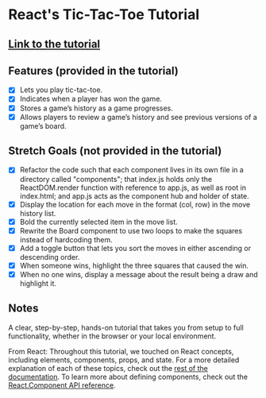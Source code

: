# React's Tic-Tac-Toe Tutorial

## [Link to the tutorial](https://reactjs.org/tutorial/tutorial.html)

## Features (provided in the tutorial)

- [x] Lets you play tic-tac-toe.
- [x] Indicates when a player has won the game.
- [x] Stores a game’s history as a game progresses.
- [x] Allows players to review a game’s history and see previous versions of a game’s board.

## Stretch Goals (not provided in the tutorial)

- [x] Refactor the code such that each component lives in its own file in a directory called "components"; that index.js holds only the ReactDOM.render function with reference to app.js, as well as root in index.html; and app.js acts as the component hub and holder of state.
- [x] Display the location for each move in the format (col, row) in the move history list.
- [x] Bold the currently selected item in the move list.
- [x] Rewrite the Board component to use two loops to make the squares instead of hardcoding them.
- [x] Add a toggle button that lets you sort the moves in either ascending or descending order.
- [x] When someone wins, highlight the three squares that caused the win.
- [x] When no one wins, display a message about the result being a draw and highlight it.

## Notes

A clear, step-by-step, hands-on tutorial that takes you from setup to full functionality, whether in the browser or your local environment.

From React: Throughout this tutorial, we touched on React concepts, including elements, components, props, and state. For a more detailed explanation of each of these topics, check out the [rest of the documentation](https://reactjs.org/docs/hello-world.html). To learn more about defining components, check out the [React.Component API reference](https://reactjs.org/docs/react-component.html).
